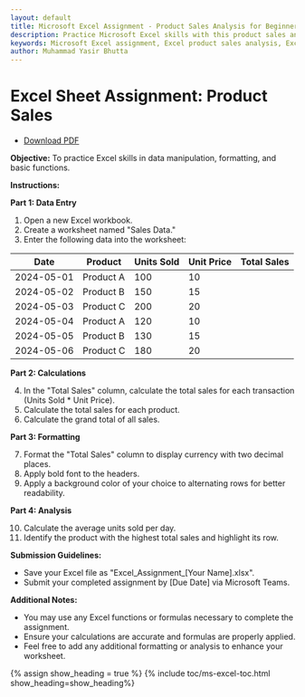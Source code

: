 ```yaml
---
layout: default
title: Microsoft Excel Assignment - Product Sales Analysis for Beginners  
description: Practice Microsoft Excel skills with this product sales analysis assignment. Learn data entry, formatting, calculations using formulas, and data analysis techniques. Perfect for beginners to master Excel basics and enhance productivity.  
keywords: Microsoft Excel assignment, Excel product sales analysis, Excel beginner assignment, Excel data entry, Excel formatting tutorial, Excel formulas and functions, Excel calculations, Excel data analysis, Excel practice assignment, Excel productivity tips
author: Muhammad Yasir Bhutta
---
```


# Excel Sheet Assignment: Product Sales

- [Download PDF](assign7.pdf)  

**Objective:** To practice Excel skills in data manipulation, formatting, and basic functions.

**Instructions:**

**Part 1: Data Entry**

1. Open a new Excel workbook.
2. Create a worksheet named "Sales Data."
3. Enter the following data into the worksheet:

| Date       | Product    | Units Sold | Unit Price | Total Sales |
|------------|------------|------------|------------|-------------|
| 2024-05-01 | Product A  | 100        | 10         |             |
| 2024-05-02 | Product B  | 150        | 15         |             |
| 2024-05-03 | Product C  | 200        | 20         |             |
| 2024-05-04 | Product A  | 120        | 10         |             |
| 2024-05-05 | Product B  | 130        | 15         |             |
| 2024-05-06 | Product C  | 180        | 20         |             |

**Part 2: Calculations**

4. In the "Total Sales" column, calculate the total sales for each transaction (Units Sold * Unit Price).
5. Calculate the total sales for each product.
6. Calculate the grand total of all sales.

**Part 3: Formatting**

7. Format the "Total Sales" column to display currency with two decimal places.
8. Apply bold font to the headers.
9. Apply a background color of your choice to alternating rows for better readability.

**Part 4: Analysis**

10. Calculate the average units sold per day.
11. Identify the product with the highest total sales and highlight its row.

**Submission Guidelines:**

- Save your Excel file as "Excel_Assignment_[Your Name].xlsx".
- Submit your completed assignment by [Due Date] via Microsoft Teams.

**Additional Notes:**

- You may use any Excel functions or formulas necessary to complete the assignment.
- Ensure your calculations are accurate and formulas are properly applied.
- Feel free to add any additional formatting or analysis to enhance your worksheet.

{% assign show_heading = true %}
{% include toc/ms-excel-toc.html show_heading=show_heading%}

<script async src="https://pagead2.googlesyndication.com/pagead/js/adsbygoogle.js?client=ca-pub-1602443888929206"
     crossorigin="anonymous"></script>
<ins class="adsbygoogle"
     style="display:block"
     data-ad-format="autorelaxed"
     data-ad-client="ca-pub-1602443888929206"
     data-ad-slot="7879511511"></ins>
<script>
     (adsbygoogle = window.adsbygoogle || []).push({});
</script>
